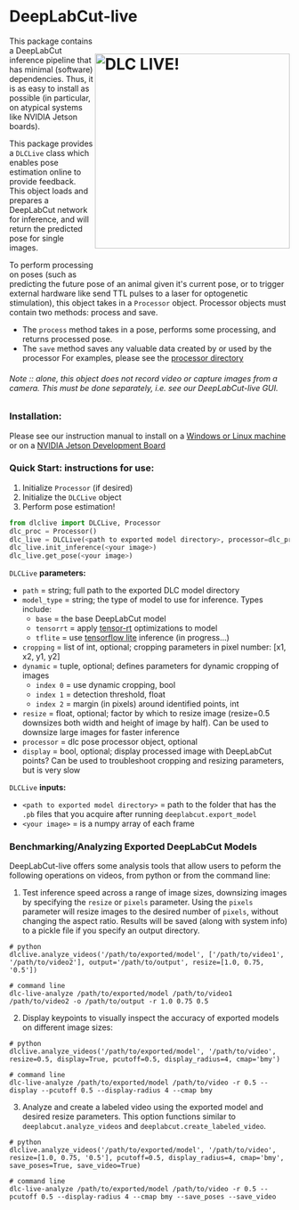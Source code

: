 # DeepLabCut-live <img src="https://images.squarespace-cdn.com/content/v1/57f6d51c9f74566f55ecf271/1572296495650-Y4ZTJ2XP2Z9XF1AD74VW/ke17ZwdGBToddI8pDm48kMulEJPOrz9Y8HeI7oJuXxR7gQa3H78H3Y0txjaiv_0fDoOvxcdMmMKkDsyUqMSsMWxHk725yiiHCCLfrh8O1z5QPOohDIaIeljMHgDF5CVlOqpeNLcJ80NK65_fV7S1UZiU3J6AN9rgO1lHw9nGbkYQrCLTag1XBHRgOrY8YAdXW07ycm2Trb21kYhaLJjddA/DLC_logo_blk-01.png?format=1000w" width="350" title="DLC-live" alt="DLC LIVE!" align="right" vspace = "50">

This package contains a DeepLabCut inference pipeline that has minimal (software) dependencies. Thus, it is as easy to install as possible (in particular, on atypical systems like NVIDIA Jetson boards).

This package provides a `DLCLive` class which enables pose estimation online to provide feedback. This object loads and prepares a DeepLabCut network for inference, and will return the predicted pose for single images.

To perform processing on poses (such as predicting the future pose of an animal given it's current pose, or to trigger external hardware like send TTL pulses to a laser for optogenetic stimulation), this object takes in a `Processor` object. Processor objects must contain two methods: process and save.

- The `process` method takes in a pose, performs some processing, and returns processed pose.
- The `save` method saves any valuable data created by or used by the processor
For examples, please see the [processor directory](processor)

###### Note :: alone, this object does not record video or capture images from a camera. This must be done separately, i.e. see our DeepLabCut-live GUI.


### Installation:

Please see our instruction manual to install on a [Windows or Linux machine](docs/install_desktop.md) or on a [NVIDIA Jetson Development Board](docs/install_jetson.md)


### Quick Start: instructions for use:

1. Initialize `Processor` (if desired)
2. Initialize the `DLCLive` object
3. Perform pose estimation!

```python
from dlclive import DLCLive, Processor
dlc_proc = Processor()
dlc_live = DLCLive(<path to exported model directory>, processor=dlc_proc)
dlc_live.init_inference(<your image>)
dlc_live.get_pose(<your image>)
```

`DLCLive` **parameters:**

  - `path` = string; full path to the exported DLC model directory
  - `model_type` = string; the type of model to use for inference. Types include:
      - `base` = the base DeepLabCut model
      - `tensorrt` = apply [tensor-rt](https://developer.nvidia.com/tensorrt) optimizations to model
      - `tflite` = use [tensorflow lite](https://www.tensorflow.org/lite) inference (in progress...)
  - `cropping` = list of int, optional; cropping parameters in pixel number: [x1, x2, y1, y2]
  - `dynamic` = tuple, optional; defines parameters for dynamic cropping of images
      - `index 0` = use dynamic cropping, bool
      - `index 1` = detection threshold, float
      - `index 2` = margin (in pixels) around identified points, int
  - `resize` = float, optional; factor by which to resize image (resize=0.5 downsizes both width and height of image by half). Can be used to downsize large images for faster inference
  - `processor` = dlc pose processor object, optional
  - `display` = bool, optional; display processed image with DeepLabCut points? Can be used to troubleshoot cropping and resizing parameters, but is very slow

`DLCLive` **inputs:**

  - `<path to exported model directory>` = path to the folder that has the `.pb` files that you acquire after running `deeplabcut.export_model`
  - `<your image>` = is a numpy array of each frame


### Benchmarking/Analyzing Exported DeepLabCut Models

DeepLabCut-live offers some analysis tools that allow users to peform the following operations on videos, from python or from the command line: 
1. Test inference speed across a range of image sizes, downsizing images by specifying the `resize` or `pixels` parameter. Using the `pixels` parameter will resize images to the desired number of `pixels`, without changing the aspect ratio. Results will be saved (along with system info) to a pickle file if you specify an output directory.
```
# python
dlclive.analyze_videos('/path/to/exported/model', ['/path/to/video1', '/path/to/video2'], output='/path/to/output', resize=[1.0, 0.75, '0.5'])

# command line
dlc-live-analyze /path/to/exported/model /path/to/video1 /path/to/video2 -o /path/to/output -r 1.0 0.75 0.5
```

2. Display keypoints to visually inspect the accuracy of exported models on different image sizes:
```
# python
dlclive.analyze_videos('/path/to/exported/model', '/path/to/video', resize=0.5, display=True, pcutoff=0.5, display_radius=4, cmap='bmy')

# command line
dlc-live-analyze /path/to/exported/model /path/to/video -r 0.5 --display --pcutoff 0.5 --display-radius 4 --cmap bmy
```

3. Analyze and create a labeled video using the exported model and desired resize parameters. This option functions similar to `deeplabcut.analyze_videos` and `deeplabcut.create_labeled_video`.
```
# python
dlclive.analyze_videos('/path/to/exported/model', '/path/to/video', resize=[1.0, 0.75, '0.5'], pcutoff=0.5, display_radius=4, cmap='bmy', save_poses=True, save_video=True)

# command line
dlc-live-analyze /path/to/exported/model /path/to/video -r 0.5 --pcutoff 0.5 --display-radius 4 --cmap bmy --save_poses --save_video
```
